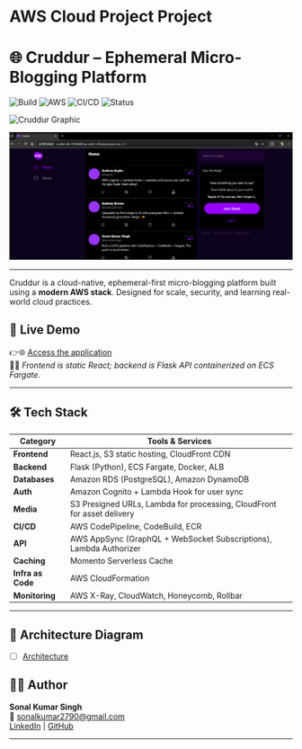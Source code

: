 # AWS Cloud Project Project

# 🌐 Cruddur – Ephemeral Micro-Blogging Platform

![Build](https://img.shields.io/github/workflow/status/sonalkrsingh/cruddur/Build?label=build)
![AWS](https://img.shields.io/badge/deployed-AWS-orange)
![CI/CD](https://img.shields.io/badge/CI/CD-CodePipeline-blue)
![Status](https://img.shields.io/badge/status-Production--Ready-brightgreen)

![Cruddur Graphic](_docs/assets/cruddur-banner.jpg)

![Cruddur Screenshot](_docs/assets/cruddur-screenshot.png)

---

Cruddur is a cloud-native, ephemeral-first micro-blogging platform built using a **modern AWS stack**. Designed for scale, security, and learning real-world cloud practices.

## 🚀 Live Demo  
👉🌐 [Access the application](http://cruddur-alb-750766802.ap-south-1.elb.amazonaws.com:3000/)  
🧑‍💻 _Frontend is static React; backend is Flask API containerized on ECS Fargate._

---

## 🛠️ Tech Stack
| Category      | Tools & Services                                                                 |
|---------------|----------------------------------------------------------------------------------|
| **Frontend**  | React.js, S3 static hosting, CloudFront CDN                                      |
| **Backend**   | Flask (Python), ECS Fargate, Docker, ALB                                         |
| **Databases** | Amazon RDS (PostgreSQL), Amazon DynamoDB                                         |
| **Auth**      | Amazon Cognito + Lambda Hook for user sync                                       |
| **Media**     | S3 Presigned URLs, Lambda for processing, CloudFront for asset delivery          |
| **CI/CD**     | AWS CodePipeline, CodeBuild, ECR                                                 |
| **API**       | AWS AppSync (GraphQL + WebSocket Subscriptions), Lambda Authorizer               |
| **Caching**   | Momento Serverless Cache                                                         |
| **Infra as Code** | AWS CloudFormation                                                           |
| **Monitoring**| AWS X-Ray, CloudWatch, Honeycomb, Rollbar              

---

## 🧠 Architecture Diagram 
- [ ] [Architecture](https://lucid.app/lucidchart/fbd6c6bd-ad1b-4d71-a520-b5d3e10fad33/edit?viewport_loc=-1521%2C-3651%2C4192%2C1955%2C0_0&invitationId=inv_4a703e12-0cc7-4e71-9882-d333a9972d9c)

## 🧑‍💻 Author

**Sonal Kumar Singh**  
📧 sonalkumar2790@gmail.com  
[LinkedIn](https://www.linkedin.com/in/sonal-kumar-singh-5b5b171a4/) | [GitHub](https://github.com/sonalkrsingh)

---
